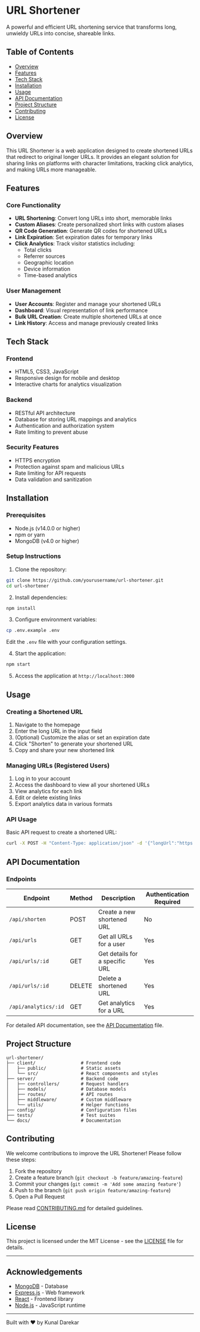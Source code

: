 # URL Shortener

A powerful and efficient URL shortening service that transforms long, unwieldy URLs into concise, shareable links.

## Table of Contents

- [Overview](#overview)
- [Features](#features)
- [Tech Stack](#tech-stack)
- [Installation](#installation)
- [Usage](#usage)
- [API Documentation](#api-documentation)
- [Project Structure](#project-structure)
- [Contributing](#contributing)
- [License](#license)

## Overview

This URL Shortener is a web application designed to create shortened URLs that redirect to original longer URLs. It provides an elegant solution for sharing links on platforms with character limitations, tracking click analytics, and making URLs more manageable.

## Features

### Core Functionality
- **URL Shortening**: Convert long URLs into short, memorable links
- **Custom Aliases**: Create personalized short links with custom aliases
- **QR Code Generation**: Generate QR codes for shortened URLs
- **Link Expiration**: Set expiration dates for temporary links
- **Click Analytics**: Track visitor statistics including:
  - Total clicks
  - Referrer sources
  - Geographic location
  - Device information
  - Time-based analytics

### User Management
- **User Accounts**: Register and manage your shortened URLs
- **Dashboard**: Visual representation of link performance
- **Bulk URL Creation**: Create multiple shortened URLs at once
- **Link History**: Access and manage previously created links

## Tech Stack

### Frontend
- HTML5, CSS3, JavaScript
- Responsive design for mobile and desktop
- Interactive charts for analytics visualization

### Backend
- RESTful API architecture
- Database for storing URL mappings and analytics
- Authentication and authorization system
- Rate limiting to prevent abuse

### Security Features
- HTTPS encryption
- Protection against spam and malicious URLs
- Rate limiting for API requests
- Data validation and sanitization

## Installation

### Prerequisites
- Node.js (v14.0.0 or higher)
- npm or yarn
- MongoDB (v4.0 or higher)

### Setup Instructions

1. Clone the repository:
```bash
git clone https://github.com/yourusername/url-shortener.git
cd url-shortener
```

2. Install dependencies:
```bash
npm install
```

3. Configure environment variables:
```bash
cp .env.example .env
```
Edit the `.env` file with your configuration settings.

4. Start the application:
```bash
npm start
```

5. Access the application at `http://localhost:3000`

## Usage

### Creating a Shortened URL

1. Navigate to the homepage
2. Enter the long URL in the input field
3. (Optional) Customize the alias or set an expiration date
4. Click "Shorten" to generate your shortened URL
5. Copy and share your new shortened link

### Managing URLs (Registered Users)

1. Log in to your account
2. Access the dashboard to view all your shortened URLs
3. View analytics for each link
4. Edit or delete existing links
5. Export analytics data in various formats

### API Usage

Basic API request to create a shortened URL:

```bash
curl -X POST -H "Content-Type: application/json" -d '{"longUrl":"https://example.com/very/long/url/that/needs/shortening"}' http://yourdomain.com/api/shorten
```

## API Documentation

### Endpoints

| Endpoint | Method | Description | Authentication Required |
|----------|--------|-------------|------------------------|
| `/api/shorten` | POST | Create a new shortened URL | No |
| `/api/urls` | GET | Get all URLs for a user | Yes |
| `/api/urls/:id` | GET | Get details for a specific URL | Yes |
| `/api/urls/:id` | DELETE | Delete a shortened URL | Yes |
| `/api/analytics/:id` | GET | Get analytics for a URL | Yes |

For detailed API documentation, see the [API Documentation](docs/api.md) file.

## Project Structure

```
url-shortener/
├── client/                 # Frontend code
│   ├── public/             # Static assets
│   └── src/                # React components and styles
├── server/                 # Backend code
│   ├── controllers/        # Request handlers
│   ├── models/             # Database models
│   ├── routes/             # API routes
│   ├── middleware/         # Custom middleware
│   └── utils/              # Helper functions
├── config/                 # Configuration files
├── tests/                  # Test suites
└── docs/                   # Documentation
```

## Contributing

We welcome contributions to improve the URL Shortener! Please follow these steps:

1. Fork the repository
2. Create a feature branch (`git checkout -b feature/amazing-feature`)
3. Commit your changes (`git commit -m 'Add some amazing feature'`)
4. Push to the branch (`git push origin feature/amazing-feature`)
5. Open a Pull Request

Please read [CONTRIBUTING.md](CONTRIBUTING.md) for detailed guidelines.

## License

This project is licensed under the MIT License - see the [LICENSE](LICENSE) file for details.

---

## Acknowledgements

- [MongoDB](https://www.mongodb.com/) - Database
- [Express.js](https://expressjs.com/) - Web framework
- [React](https://reactjs.org/) - Frontend library
- [Node.js](https://nodejs.org/) - JavaScript runtime

---

Built with ❤️ by Kunal Darekar
```